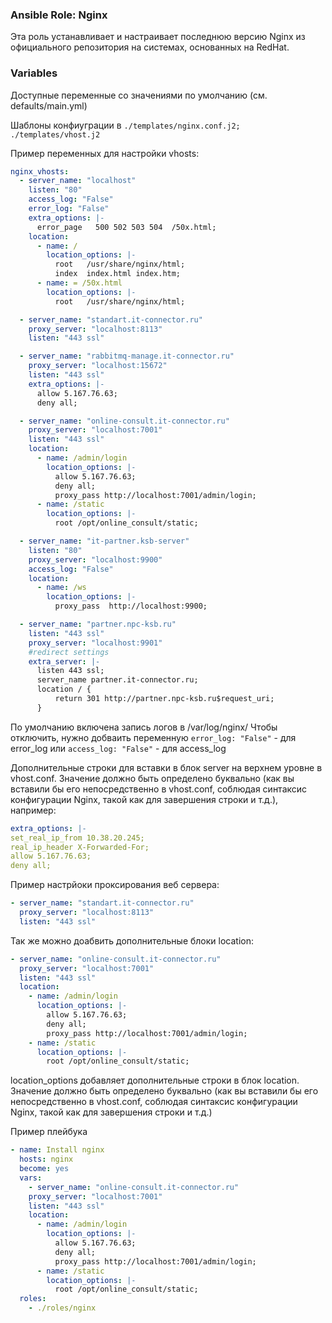 ### Ansible Role: Nginx

Эта роль устанавливает и настраивает последнюю версию Nginx из официального репозитория на системах, основанных на RedHat.

### Variables

Доступные переменные со значениями по умолчанию (см. defaults/main.yml)

Шаблоны конфиуграции в `./templates/nginx.conf.j2; ./templates/vhost.j2` 

Пример переменных для настройки vhosts:

```yaml
nginx_vhosts:
  - server_name: "localhost"
    listen: "80"
    access_log: "False"
    error_log: "False"
    extra_options: |-
      error_page   500 502 503 504  /50x.html;
    location:
      - name: /
        location_options: |-
          root   /usr/share/nginx/html;
          index  index.html index.htm;
      - name: = /50x.html
        location_options: |-
          root   /usr/share/nginx/html;

  - server_name: "standart.it-connector.ru"
    proxy_server: "localhost:8113"
    listen: "443 ssl"

  - server_name: "rabbitmq-manage.it-connector.ru"
    proxy_server: "localhost:15672"
    listen: "443 ssl"
    extra_options: |-
      allow 5.167.76.63;
      deny all;

  - server_name: "online-consult.it-connector.ru"
    proxy_server: "localhost:7001"
    listen: "443 ssl"
    location:
      - name: /admin/login
        location_options: |-
          allow 5.167.76.63;
          deny all;
          proxy_pass http://localhost:7001/admin/login;
      - name: /static
        location_options: |-
          root /opt/online_consult/static;

  - server_name: "it-partner.ksb-server"
    listen: "80"
    proxy_server: "localhost:9900"
    access_log: "False"
    location:
      - name: /ws
        location_options: |-
          proxy_pass  http://localhost:9900;

  - server_name: "partner.npc-ksb.ru"
    listen: "443 ssl"
    proxy_server: "localhost:9901"
    #redirect settings 
    extra_server: |-
      listen 443 ssl;
      server_name partner.it-connector.ru;
      location / {
          return 301 http://partner.npc-ksb.ru$request_uri;
      }          
```
По умолчанию включена запись логов в /var/log/nginx/
Чтобы отключить, нужно добваить переменную `error_log: "False"` -  для error_log или  `access_log: "False"` - для access_log

Дополнительные строки для вставки в блок server на верхнем уровне в vhost.conf. Значение должно быть определено буквально (как вы вставили бы его непосредственно в vhost.conf, соблюдая синтаксис конфигурации Nginx, такой как для завершения строки и т.д.), например:

```yaml
extra_options: |-
set_real_ip_from 10.38.20.245;
real_ip_header X-Forwarded-For;
allow 5.167.76.63;
deny all;
```

Пример настрйоки проксирования веб сервера:

```yaml
- server_name: "standart.it-connector.ru"
  proxy_server: "localhost:8113"
  listen: "443 ssl"    
```

Так же можно доабвить дополнительные блоки location: 

```yaml
- server_name: "online-consult.it-connector.ru"
  proxy_server: "localhost:7001"
  listen: "443 ssl" 
  location: 
    - name: /admin/login
      location_options: |- 
        allow 5.167.76.63;
        deny all;
        proxy_pass http://localhost:7001/admin/login;
    - name: /static 
      location_options: |-
        root /opt/online_consult/static;
```         

location_options добавляет дополнительные строки в блок location. Значение должно быть определено буквально (как вы вставили бы его непосредственно в vhost.conf, соблюдая синтаксис конфигурации Nginx, такой как для завершения строки и т.д.)

Пример плейбука 

```yaml
- name: Install nginx 
  hosts: nginx
  become: yes 
  vars:
    - server_name: "online-consult.it-connector.ru"
    proxy_server: "localhost:7001"
    listen: "443 ssl" 
    location: 
      - name: /admin/login
        location_options: |- 
          allow 5.167.76.63;
          deny all;
          proxy_pass http://localhost:7001/admin/login;
      - name: /static 
        location_options: |-
          root /opt/online_consult/static;
  roles: 
    - ./roles/nginx
```